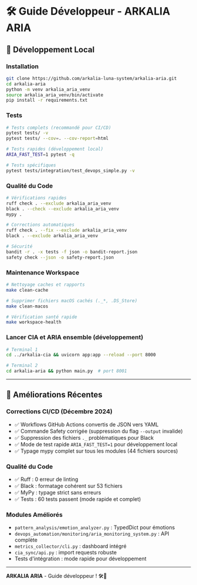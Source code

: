 # 🛠️ Guide Développeur - ARKALIA ARIA

## 🚀 Développement Local

### Installation
```bash
git clone https://github.com/arkalia-luna-system/arkalia-aria.git
cd arkalia-aria
python -m venv arkalia_aria_venv
source arkalia_aria_venv/bin/activate
pip install -r requirements.txt
```

### Tests
```bash
# Tests complets (recommandé pour CI/CD)
pytest tests/ -v
pytest tests/ --cov=. --cov-report=html

# Tests rapides (développement local)
ARIA_FAST_TEST=1 pytest -q

# Tests spécifiques
pytest tests/integration/test_devops_simple.py -v
```

### Qualité du Code
```bash
# Vérifications rapides
ruff check . --exclude arkalia_aria_venv
black . --check --exclude arkalia_aria_venv
mypy .

# Corrections automatiques
ruff check . --fix --exclude arkalia_aria_venv
black . --exclude arkalia_aria_venv

# Sécurité
bandit -r . -x tests -f json -o bandit-report.json
safety check --json -o safety-report.json
```

### Maintenance Workspace
```bash
# Nettoyage caches et rapports
make clean-cache

# Supprimer fichiers macOS cachés (._*, .DS_Store)
make clean-macos

# Vérification santé rapide
make workspace-health
```

### Lancer CIA et ARIA ensemble (développement)
```bash
# Terminal 1
cd ../arkalia-cia && uvicorn app:app --reload --port 8000

# Terminal 2
cd arkalia-aria && python main.py  # port 8001
```

---

## 🔧 Améliorations Récentes

### Corrections CI/CD (Décembre 2024)
- ✅ Workflows GitHub Actions convertis de JSON vers YAML
- ✅ Commande Safety corrigée (suppression du flag `--output` invalide)
- ✅ Suppression des fichiers `._` problématiques pour Black
- ✅ Mode de test rapide `ARIA_FAST_TEST=1` pour développement local
- ✅ Typage mypy complet sur tous les modules (44 fichiers sources)

### Qualité du Code
- ✅ Ruff : 0 erreur de linting
- ✅ Black : formatage cohérent sur 53 fichiers
- ✅ MyPy : typage strict sans erreurs
- ✅ Tests : 60 tests passent (mode rapide et complet)

### Modules Améliorés
- `pattern_analysis/emotion_analyzer.py` : TypedDict pour émotions
- `devops_automation/monitoring/aria_monitoring_system.py` : API complète
- `metrics_collector/cli.py` : dashboard intégré
- `cia_sync/api.py` : import requests robuste
- Tests d'intégration : mode rapide pour développement

---

**ARKALIA ARIA** - Guide développeur ! 🛠️🚀
